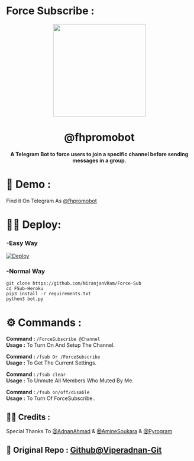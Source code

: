 # Force Subscribe :
<p align="center"><a href="#"><img src="https://i.imgur.com/SmqQApH.jpg" width="250"></a></p> 
<h1 align="center"><b>@fhpromobot</b></h1>
<h4 align="center">A Telegram Bot to force users to join a specific channel before sending messages in a group.</h4>

# 🤖 Demo :
Find it On Telegram As [@fhpromobot](https://t.me/fhpromobot)

# 👨‍💻 Deploy:
### -Easy Way
[![Deploy](https://www.herokucdn.com/deploy/button.svg)](https://heroku.com/deploy?template=https://github.com/NiranjanVRam/Force-Sub/tree/master)

### -Normal Way
```python3
git clone https://github.com/NiranjanVRam/Force-Sub
cd FSub-Heroku
pip3 install -r requirements.txt
python3 bot.py
```
# ⚙ Commands :

**Command :** ```/ForceSubscribe @Channel``` <br />
**Usage :** To Turn On And Setup The Channel.<br />

**Command :** ```/fsub Or /ForceSubscribe``` <br />
**Usage :** To Get The Current Settings. <br />

**Command :** ```/fsub clear``` <br />
**Usage :** To Unmute All Members Who Muted By Me. <br />

**Command :** ```/fsub on/off/disable``` <br />
**Usage :** To Turn Of ForceSubscribe.. <br />


## 👨‍💻 Credits :
Special Thanks To [@AdnanAhmad](https://github.com/viperadnan-git) & [@AmineSoukara](https://github.com/AmineSoukara) & [@Pyrogram](https://github.com/Pyrogram)
## 🖤 Original Repo : [Github@Viperadnan-Git](https://github.com/viperadnan-git/force-subscribe-telegram-bot)
